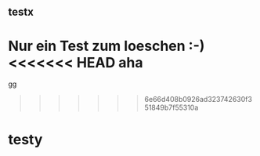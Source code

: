 ## testx


Nur ein Test zum loeschen :-)
<<<<<<< HEAD
aha
=======
gg
>>>>>>> 6e66d408b0926ad323742630f351849b7f55310a

# testy





